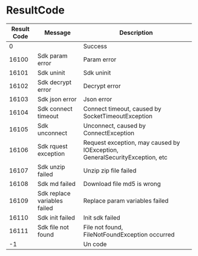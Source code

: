 # ResultCode

| Result Code | Message                      | Description                                                  |
| ----------- | ---------------------------- | ------------------------------------------------------------ |
| 0           |                              | Success                                                      |
| 16100       | Sdk param error              | Param error                                                  |
| 16101       | Sdk uninit                   | Sdk uninit                                                   |
| 16102       | Sdk decrypt error            | Decrypt error                                                |
| 16103       | Sdk json error               | Json error                                                   |
| 16104       | Sdk connect timeout          | Connect timeout, caused by SocketTimeoutException            |
| 16105       | Sdk unconnect                | Unconnect, caused by ConnectException                        |
| 16106       | Sdk rquest exception         | Request exception, may caused by IOException, GeneralSecurityException, etc |
| 16107       | Sdk unzip failed             | Unzip zip file failed                                        |
| 16108       | Sdk md failed                | Download file md5 is wrong                                   |
| 16109       | Sdk replace variables failed | Replace param variables failed                               |
| 16110       | Sdk init failed              | Init sdk failed                                              |
| 16111       | Sdk file not found           | File not found, FileNotFoundException occurred               |
| -1          |                              | Un code                                                      |

